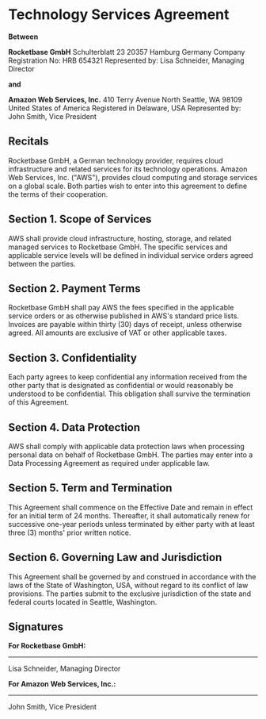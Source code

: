 # Technology Services Agreement

**Between**

**Rocketbase GmbH**
Schulterblatt 23
20357 Hamburg
Germany
Company Registration No: HRB 654321
Represented by: Lisa Schneider, Managing Director

**and**

**Amazon Web Services, Inc.**
410 Terry Avenue North
Seattle, WA 98109
United States of America
Registered in Delaware, USA
Represented by: John Smith, Vice President

## Recitals

Rocketbase GmbH, a German technology provider, requires cloud infrastructure and related services for its technology operations. Amazon Web Services, Inc. ("AWS"), provides cloud computing and storage services on a global scale. Both parties wish to enter into this agreement to define the terms of their cooperation.

## Section 1. Scope of Services

AWS shall provide cloud infrastructure, hosting, storage, and related managed services to Rocketbase GmbH. The specific services and applicable service levels will be defined in individual service orders agreed between the parties.

## Section 2. Payment Terms

Rocketbase GmbH shall pay AWS the fees specified in the applicable service orders or as otherwise published in AWS's standard price lists. Invoices are payable within thirty (30) days of receipt, unless otherwise agreed. All amounts are exclusive of VAT or other applicable taxes.

## Section 3. Confidentiality

Each party agrees to keep confidential any information received from the other party that is designated as confidential or would reasonably be understood to be confidential. This obligation shall survive the termination of this Agreement.

## Section 4. Data Protection

AWS shall comply with applicable data protection laws when processing personal data on behalf of Rocketbase GmbH. The parties may enter into a Data Processing Agreement as required under applicable law.

## Section 5. Term and Termination

This Agreement shall commence on the Effective Date and remain in effect for an initial term of 24 months. Thereafter, it shall automatically renew for successive one-year periods unless terminated by either party with at least three (3) months' prior written notice.

## Section 6. Governing Law and Jurisdiction

This Agreement shall be governed by and construed in accordance with the laws of the State of Washington, USA, without regard to its conflict of law provisions. The parties submit to the exclusive jurisdiction of the state and federal courts located in Seattle, Washington.

## Signatures

**For Rocketbase GmbH:**

___________________________
Lisa Schneider, Managing Director

**For Amazon Web Services, Inc.:**

___________________________
John Smith, Vice President

